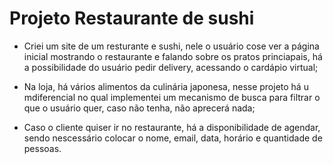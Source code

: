# Projeto Restaurante de sushi

- Criei um site de um resturante e sushi, nele o usuário cose ver a página inicial mostrando o restaurante e falando sobre os pratos princiapais, há a possibilidade do usuário pedir delivery, acessando o cardápio virtual;

- Na loja, há vários alimentos da culinária japonesa, nesse projeto há u mdiferencial no qual implementei um mecanismo de busca para filtrar o que o usuário quer, caso não tenha, não aprecerá nada;

- Caso o cliente quiser ir no restaurante, há a disponibilidade de agendar, sendo nescessário colocar o nome, email, data, horário e quantidade de pessoas.
